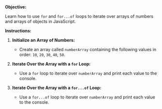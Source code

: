 <p><strong>Objective:</strong></p>
<p>Learn how to use&nbsp;<code>for</code> and <code>for...of</code> loops to iterate over arrays of numbers and arrays of objects in JavaScript.</p>
<p><strong>Instructions:</strong></p>
<ol>
<li>
<p><strong>Initialize an Array of Numbers:</strong></p>
<ul>
<li>Create an array called <code>numberArray</code> containing the following values in order: <code>10</code>, <code>20</code>, <code>30</code>, <code>40</code>, <code>50</code>.</li>
</ul>
</li>
<li>
<p><strong>Iterate Over the Array with a <code>for</code> Loop:</strong></p>
<ul>
<li>Use a <code>for</code> loop to iterate over <code>numberArray</code> and print each value to the console.</li>
</ul>
</li>
<li>
<p><strong>Iterate Over the Array with a <code>for...of</code> Loop:</strong></p>
<ul>
<li>Use a <code>for...of</code> loop to iterate over <code>numberArray</code> and print each value to the console.</li>
</ul>
</li>
</ol>